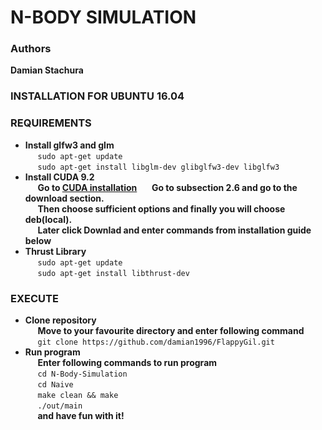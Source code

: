 # N-BODY SIMULATION #

### Authors ###
**Damian Stachura**

### INSTALLATION FOR UBUNTU 16.04 ###
### REQUIREMENTS ###
- **Install glfw3 and glm**\
   &nbsp;&nbsp;&nbsp;&nbsp;&nbsp;` sudo apt-get update `\
   &nbsp;&nbsp;&nbsp;&nbsp;&nbsp;` sudo apt-get install libglm-dev glibglfw3-dev libglfw3 `
- **Install  CUDA 9.2**\
   &nbsp;&nbsp;&nbsp;&nbsp;&nbsp;**Go to [CUDA installation](https://docs.nvidia.com/cuda/cuda-installation-guide-linux/index.html#pre-installation-actions)**
   &nbsp;&nbsp;&nbsp;&nbsp;&nbsp;**Go to subsection 2.6 and go to the download section.**\
   &nbsp;&nbsp;&nbsp;&nbsp;&nbsp;**Then choose sufficient options and finally you will choose deb(local).**\
   &nbsp;&nbsp;&nbsp;&nbsp;&nbsp;**Later click Downlad and enter commands from installation guide below**
- **Thrust Library**\
   &nbsp;&nbsp;&nbsp;&nbsp;&nbsp;` sudo apt-get update `\
   &nbsp;&nbsp;&nbsp;&nbsp;&nbsp;` sudo apt-get install libthrust-dev `
### EXECUTE ###
- **Clone repository**\
   &nbsp;&nbsp;&nbsp;&nbsp;&nbsp;**Move to your favourite directory and enter following command**\
   &nbsp;&nbsp;&nbsp;&nbsp;&nbsp;` git clone https://github.com/damian1996/FlappyGil.git `
- **Run program**\
   &nbsp;&nbsp;&nbsp;&nbsp;&nbsp;**Enter following commands to run program**\
   &nbsp;&nbsp;&nbsp;&nbsp;&nbsp;` cd N-Body-Simulation `\
   &nbsp;&nbsp;&nbsp;&nbsp;&nbsp;` cd Naive `\
   &nbsp;&nbsp;&nbsp;&nbsp;&nbsp;` make clean && make `\
   &nbsp;&nbsp;&nbsp;&nbsp;&nbsp;` ./out/main `\
   &nbsp;&nbsp;&nbsp;&nbsp;&nbsp;**and have fun with it!**
